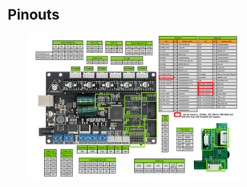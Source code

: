 # Pinouts

<figure><img src="../../../../../.gitbook/assets/Trigorilla_v1.1.png" alt=""><figcaption></figcaption></figure>
